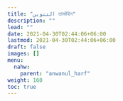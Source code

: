 ```yaml
---
title: "التنوين তানউইন"
description: ""
lead: ""
date: 2021-04-30T02:44:06+06:00
lastmod: 2021-04-30T02:44:06+06:00
draft: false
images: []
menu: 
  nahw:
    parent: "anwanul_harf"
weight: 160
toc: true
---
```



